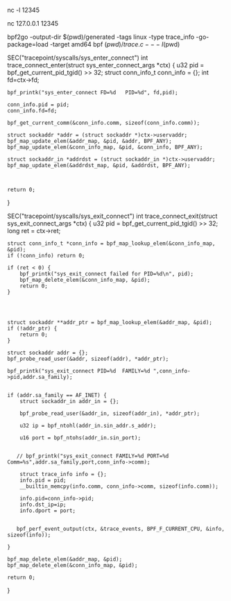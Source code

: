 nc -l 12345

nc 127.0.0.1 12345



bpf2go -output-dir $(pwd)/generated -tags linux -type trace_info -go-package=load -target amd64 bpf $(pwd)/trace.c -- -I$(pwd)

SEC("tracepoint/syscalls/sys_enter_connect")
int trace_connect_enter(struct sys_enter_connect_args *ctx) {
    u32 pid = bpf_get_current_pid_tgid() >> 32;
    struct conn_info_t conn_info = {};
    int fd=ctx->fd;

    bpf_printk("sys_enter_connect FD=%d   PID=%d", fd,pid);

    conn_info.pid = pid;
    conn_info.fd=fd;

    bpf_get_current_comm(&conn_info.comm, sizeof(conn_info.comm));
    
    struct sockaddr *addr = (struct sockaddr *)ctx->uservaddr;  
    bpf_map_update_elem(&addr_map, &pid, &addr, BPF_ANY);
    bpf_map_update_elem(&conn_info_map, &pid, &conn_info, BPF_ANY);

    struct sockaddr_in *addrdst = (struct sockaddr_in *)ctx->uservaddr;  
    bpf_map_update_elem(&addrdst_map, &pid, &addrdst, BPF_ANY);



    return 0;
}

SEC("tracepoint/syscalls/sys_exit_connect")
int trace_connect_exit(struct sys_exit_connect_args *ctx) {
    u32 pid = bpf_get_current_pid_tgid() >> 32;
    long ret = ctx->ret;

    struct conn_info_t *conn_info = bpf_map_lookup_elem(&conn_info_map, &pid);
    if (!conn_info) return 0;

    if (ret < 0) {
        bpf_printk("sys_exit_connect failed for PID=%d\n", pid);
        bpf_map_delete_elem(&conn_info_map, &pid);
        return 0;
    }




    struct sockaddr **addr_ptr = bpf_map_lookup_elem(&addr_map, &pid);
    if (!addr_ptr) {
        return 0;
    }

    struct sockaddr addr = {};
    bpf_probe_read_user(&addr, sizeof(addr), *addr_ptr);  

    bpf_printk("sys_exit_connect PID=%d  FAMILY=%d ",conn_info->pid,addr.sa_family);


    if (addr.sa_family == AF_INET) {
        struct sockaddr_in addr_in = {};

        bpf_probe_read_user(&addr_in, sizeof(addr_in), *addr_ptr);

        u32 ip = bpf_ntohl(addr_in.sin_addr.s_addr);

        u16 port = bpf_ntohs(addr_in.sin_port);


       // bpf_printk("sys_exit_connect FAMILY=%d PORT=%d Comm=%s",addr.sa_family,port,conn_info->comm);

        struct trace_info info = {};
        info.pid = pid;
        __builtin_memcpy(info.comm, conn_info->comm, sizeof(info.comm));

        info.pid=conn_info->pid;
        info.dst_ip=ip;
        info.dport = port;
       

       bpf_perf_event_output(ctx, &trace_events, BPF_F_CURRENT_CPU, &info, sizeof(info));
       
    }

    bpf_map_delete_elem(&addr_map, &pid);  
    bpf_map_delete_elem(&conn_info_map, &pid);

    return 0;

}




